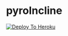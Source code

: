 # pyroIncline 

[![Deploy To Heroku](https://www.herokucdn.com/deploy/button.svg)](https://heroku.com/deploy) 
